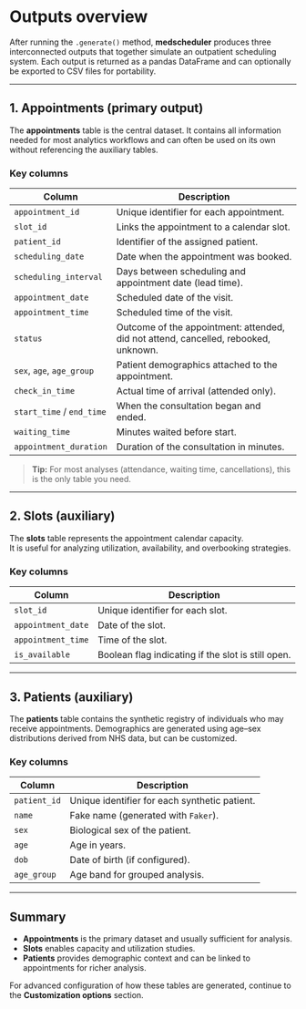 # Outputs overview

After running the `.generate()` method, **medscheduler** produces three interconnected outputs that
together simulate an outpatient scheduling system. Each output is returned as a pandas DataFrame and
can optionally be exported to CSV files for portability.

---

## 1. Appointments (primary output)

The **appointments** table is the central dataset. It contains all information needed for most analytics workflows
and can often be used on its own without referencing the auxiliary tables.

### Key columns

| Column               | Description |
|-----------------------|-------------|
| `appointment_id`      | Unique identifier for each appointment. |
| `slot_id`             | Links the appointment to a calendar slot. |
| `patient_id`          | Identifier of the assigned patient. |
| `scheduling_date`     | Date when the appointment was booked. |
| `scheduling_interval` | Days between scheduling and appointment date (lead time). |
| `appointment_date`    | Scheduled date of the visit. |
| `appointment_time`    | Scheduled time of the visit. |
| `status`              | Outcome of the appointment: attended, did not attend, cancelled, rebooked, unknown. |
| `sex`, `age`, `age_group` | Patient demographics attached to the appointment. |
| `check_in_time`       | Actual time of arrival (attended only). |
| `start_time` / `end_time` | When the consultation began and ended. |
| `waiting_time`        | Minutes waited before start. |
| `appointment_duration`| Duration of the consultation in minutes. |

> **Tip:** For most analyses (attendance, waiting time, cancellations), this is the only table you need.

---

## 2. Slots (auxiliary)

The **slots** table represents the appointment calendar capacity.  
It is useful for analyzing utilization, availability, and overbooking strategies.

### Key columns

| Column            | Description |
|-------------------|-------------|
| `slot_id`         | Unique identifier for each slot. |
| `appointment_date`| Date of the slot. |
| `appointment_time`| Time of the slot. |
| `is_available`    | Boolean flag indicating if the slot is still open. |

---

## 3. Patients (auxiliary)

The **patients** table contains the synthetic registry of individuals who may receive appointments.
Demographics are generated using age–sex distributions derived from NHS data, but can be customized.

### Key columns

| Column     | Description |
|------------|-------------|
| `patient_id` | Unique identifier for each synthetic patient. |
| `name`       | Fake name (generated with `Faker`). |
| `sex`        | Biological sex of the patient. |
| `age`        | Age in years. |
| `dob`        | Date of birth (if configured). |
| `age_group`  | Age band for grouped analysis. |

---

## Summary

- **Appointments** is the primary dataset and usually sufficient for analysis.  
- **Slots** enables capacity and utilization studies.  
- **Patients** provides demographic context and can be linked to appointments for richer analysis.  

For advanced configuration of how these tables are generated, continue to the **Customization options** section.
